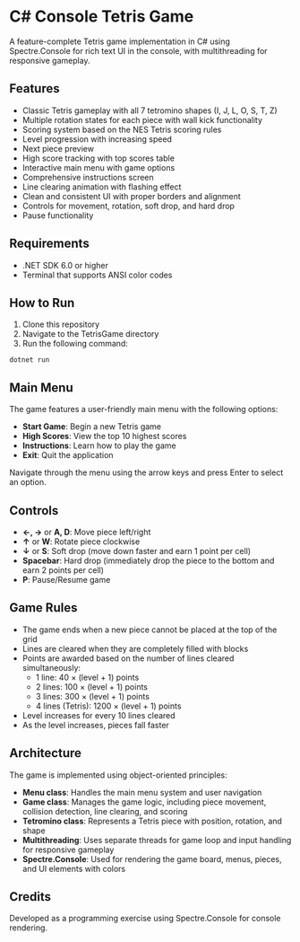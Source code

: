 # C# Console Tetris Game

A feature-complete Tetris game implementation in C# using Spectre.Console for rich text UI in the console, with multithreading for responsive gameplay.

## Features

- Classic Tetris gameplay with all 7 tetromino shapes (I, J, L, O, S, T, Z)
- Multiple rotation states for each piece with wall kick functionality
- Scoring system based on the NES Tetris scoring rules
- Level progression with increasing speed
- Next piece preview
- High score tracking with top scores table
- Interactive main menu with game options
- Comprehensive instructions screen
- Line clearing animation with flashing effect
- Clean and consistent UI with proper borders and alignment
- Controls for movement, rotation, soft drop, and hard drop
- Pause functionality

## Requirements

- .NET SDK 6.0 or higher
- Terminal that supports ANSI color codes

## How to Run

1. Clone this repository
2. Navigate to the TetrisGame directory
3. Run the following command:

```
dotnet run
```

## Main Menu

The game features a user-friendly main menu with the following options:

- **Start Game**: Begin a new Tetris game
- **High Scores**: View the top 10 highest scores
- **Instructions**: Learn how to play the game
- **Exit**: Quit the application

Navigate through the menu using the arrow keys and press Enter to select an option.

## Controls

- **←, →** or **A, D**: Move piece left/right
- **↑** or **W**: Rotate piece clockwise
- **↓** or **S**: Soft drop (move down faster and earn 1 point per cell)
- **Spacebar**: Hard drop (immediately drop the piece to the bottom and earn 2 points per cell)
- **P**: Pause/Resume game

## Game Rules

- The game ends when a new piece cannot be placed at the top of the grid
- Lines are cleared when they are completely filled with blocks
- Points are awarded based on the number of lines cleared simultaneously:
  - 1 line: 40 × (level + 1) points
  - 2 lines: 100 × (level + 1) points
  - 3 lines: 300 × (level + 1) points
  - 4 lines (Tetris): 1200 × (level + 1) points
- Level increases for every 10 lines cleared
- As the level increases, pieces fall faster

## Architecture

The game is implemented using object-oriented principles:

- **Menu class**: Handles the main menu system and user navigation
- **Game class**: Manages the game logic, including piece movement, collision detection, line clearing, and scoring
- **Tetromino class**: Represents a Tetris piece with position, rotation, and shape
- **Multithreading**: Uses separate threads for game loop and input handling for responsive gameplay
- **Spectre.Console**: Used for rendering the game board, menus, pieces, and UI elements with colors

## Credits

Developed as a programming exercise using Spectre.Console for console rendering. 